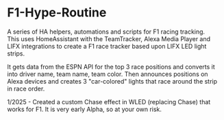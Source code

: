 # F1-Hype-Routine

A series of HA helpers, automations and scripts for F1 racing tracking.  
This uses HomeAssistant with the TeamTracker, Alexa Media Player and LIFX integrations to create a F1 race tracker based upon LIFX LED light strips.

It gets data from the ESPN API for the top 3 race positions and converts it into driver name, team name, team color.
Then announces positions on Alexa devices and creates 3 "car-colored" lights that race around the strip in race order.

1/2025 - Created a custom Chase effect in WLED (replacing Chase) that works for F1.  It is very early Alpha, so at your own risk.

